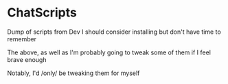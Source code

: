 # ChatScripts
Dump of scripts from Dev I should consider installing but don't have time to remember

The above, as well as I'm probably going to tweak some of them if I feel brave enough

Notably, I'd /only/ be tweaking them for myself


